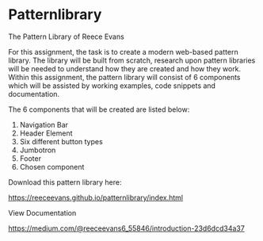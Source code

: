 # Patternlibrary
The Pattern Library of Reece Evans

For this assignment, the task is to create a modern web-based pattern library.  The library will be built from scratch, research upon pattern libraries will be needed to understand how they are created and how they work. Within this assignment, the pattern library will consist of 6 components which will be assisted by working examples, code snippets and documentation. 

The 6 components that will be created are listed below:

1.	Navigation Bar
2.	Header Element 
3.	Six different button types
4.	Jumbotron 
5.	Footer 
6.	Chosen component

Download this pattern library here:

https://reeceevans.github.io/patternlibrary/index.html

View Documentation

https://medium.com/@reeceevans6_55846/introduction-23d6dcd34a37

